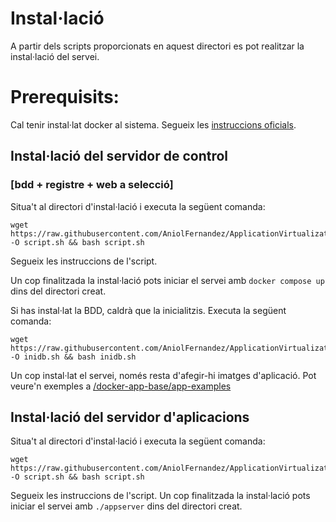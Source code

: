 # Instal·lació
A partir dels scripts proporcionats en aquest directori es pot realitzar la instal·lació del servei.

# Prerequisits:
Cal tenir instal·lat docker al sistema. Segueix les [instruccions oficials](https://docs.docker.com/engine/install/ubuntu/).

## Instal·lació del servidor de control
### [bdd + registre + web a selecció]
Situa't al directori d'instal·lació i executa la següent comanda:
```
wget https://raw.githubusercontent.com/AniolFernandez/ApplicationVirtualization/main/install/install_webserver.sh -O script.sh && bash script.sh
```
Segueix les instruccions de l'script.

Un cop finalitzada la instal·lació pots iniciar el servei amb `docker compose up` dins del directori creat.

Si has instal·lat la BDD, caldrà que la inicialitzis. Executa la següent comanda:
```
wget https://raw.githubusercontent.com/AniolFernandez/ApplicationVirtualization/main/install/inidb.sh -O inidb.sh && bash inidb.sh
```

Un cop instal·lat el servei, només resta d'afegir-hi imatges d'aplicació. Pot veure'n exemples a [/docker-app-base/app-examples](docker-app-base/app-examples)
## Instal·lació del servidor d'aplicacions
Situa't al directori d'instal·lació i executa la següent comanda:

```
wget https://raw.githubusercontent.com/AniolFernandez/ApplicationVirtualization/main/install/install_appserver.sh -O script.sh && bash script.sh
```

Segueix les instruccions de l'script.
Un cop finalitzada la instal·lació pots iniciar el servei amb `./appserver` dins del directori creat.

